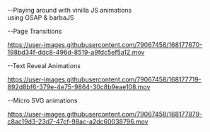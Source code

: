 --Playing around with vinilla JS animations  
using GSAP & barbaJS 


--Page Transitions 

https://user-images.githubusercontent.com/79067458/168177670-198bd34f-ddc8-496d-8519-a9fdc5ef5a12.mov




--Text Reveal Animations

https://user-images.githubusercontent.com/79067458/168177719-892d8bf6-379e-4e75-9864-30c8b9eae108.mov




--Micro SVG animations 

https://user-images.githubusercontent.com/79067458/168177879-c8ac19d3-23d7-47cf-98ac-a2dc60038796.mov


